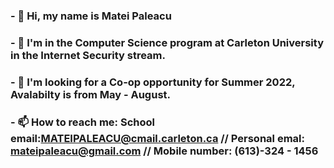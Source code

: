 ### - 👋 Hi, my name is Matei Paleacu
### - 👀 I'm in the Computer Science program at Carleton University in the Internet Security stream.
### - 👯 I'm looking for a Co-op opportunity for Summer 2022, Avalabilty is from May - August.
### - 📫 How to reach me: School email:MATEIPALEACU@cmail.carleton.ca // Personal emal: mateipaleacu@gmail.com // Mobile number: (613)-324 - 1456
<!--
**Matei-Paleacu/Matei-Paleacu** is a ✨ _special_ ✨ repository because its `README.md` (this file) appears on your GitHub profile.

Here are some ideas to get you started:

- 🔭 I’m currently working on ...
- 🌱 I’m currently learning ...
- 👯 I’m looking to collaborate on ...
- 🤔 I’m looking for help with ...
- 💬 Ask me about ...
- 📫 How to reach me: ...
- 😄 Pronouns: ...
- ⚡ Fun fact: ...
-->
